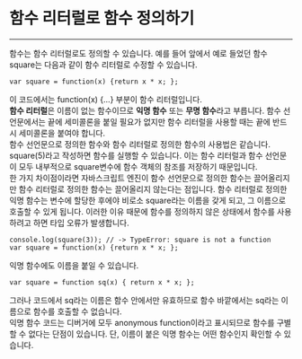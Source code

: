 # 함수 리터럴로 함수 정의하기

---

함수는 함수 리터럴로도 정의할 수 있습니다. 예를 들어 앞에서 예로 들었던 함수 square는 다음과 같이 함수 리터럴로 수정할 수 있습니다.

```
var square = function(x) {return x * x; };
```

이 코드에서는 function(x) {...} 부분이 함수 리터럴입니다.  
**함수 리터럴**은 이름이 없는 함수이므로 **익명 함수** 또는 **무명 함수**라고 부릅니다. 함수 선언문에서는 끝에 세미콜론을 붙일 필요가 없지만 함수 리터럴을 사용할 때는 끝에 반드시 세미콜론을 붙여야 합니다.  
함수 선언문으로 정의한 함수와 함수 리터럴로 정의한 함수의 사용법은 같습니다.  
square(5)라고 작성하면 함수를 실행할 수 있습니다. 이는 함수 리터럴과 함수 선언문이 모두 내부적으로 square변수에 함수 객체의 참조를 저장하기 때문입니다.  
한 가지 차이점이라면 자바스크립트 엔진이 함수 선언문으로 정의한 함수는 끌어올리지만 함수 리터럴로 정의한 함수는 끌어올리지 않는다는 점입니다. 함수 리터럴로 정의한 익명 함수는 변수에 할당한 후에야 비로소 square라는 이름을 갖게 되고, 그 이름으로 호출할 수 있게 됩니다. 이러한 이유 때문에 함수를 정의하지 않은 상태에서 함수를 사용하려고 하면 타입 오류가 발생합니다.

```
console.log(square(3)); // -> TypeError: square is not a function
var square = function(x) {return x * x; };
```

익명 함수에도 이름을 붙일 수 있습니다.

```
var square = function sq(x) { return x * x; };
```

그러나 코드에서 sq라는 이름은 함수 안에서만 유효하므로 함수 바깥에서는 sq라는 이름으로 함수를 호출할 수 없습니다.  
익명 함수 코드는 디버거에 모두 anonymous function이라고 표시되므로 함수를 구별할 수 없다는 단점이 있습니다. 단, 이름이 붙은 익명 함수는 어떤 함수인지 확인할 수 있습니다.
